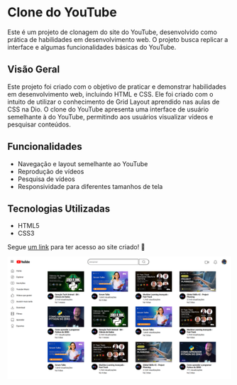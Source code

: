 # Clone do YouTube

Este é um projeto de clonagem do site do YouTube, desenvolvido como prática de habilidades em desenvolvimento web. O projeto busca replicar a interface e algumas funcionalidades básicas do YouTube.


## Visão Geral

Este projeto foi criado com o objetivo de praticar e demonstrar habilidades em desenvolvimento web, incluindo HTML e CSS. Ele foi criado com o intuito de utilizar o conhecimento de Grid Layout aprendido nas aulas de CSS na Dio. O clone do YouTube apresenta uma interface de usuário semelhante à do YouTube, permitindo aos usuários visualizar vídeos e pesquisar conteúdos.

## Funcionalidades

- Navegação e layout semelhante ao YouTube
- Reprodução de vídeos
- Pesquisa de vídeos
- Responsividade para diferentes tamanhos de tela

## Tecnologias Utilizadas

- HTML5
- CSS3

Segue [um link](https://gabrielgomesdev20.github.io/Youtube-Dio-Grid/) para ter acesso ao site criado!
🦅

<img src="./assets/imagens/Print Youtube Grid.png">
